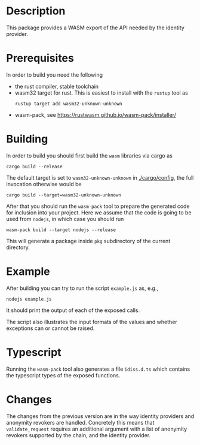 # Description

This package provides a WASM export of the API needed by the identity provider.

# Prerequisites

In order to build you need the following
- the rust compiler, stable toolchain
- wasm32 target for rust. This is easiest to install with the `rustup` tool as 
  ```
  rustup target add wasm32-unknown-unknown
  ```
- wasm-pack, see https://rustwasm.github.io/wasm-pack/installer/

# Building
  In order to build you should first build the `wasm` libraries via cargo as
  ```
  cargo build --release
  ```

  The default target is set to `wasm32-unknown-unknown` in
  [./cargo/config](./cargo/config), the full invocation otherwise would be
   ```
   cargo build --target=wasm32-unknown-unknown
   ```

  After that you should run the `wasm-pack` tool to prepare the generated code
  for inclusion into your project. Here we assume that the code is going to be
  used from `nodejs`, in which case you should run
  
  ```
  wasm-pack build --target nodejs --release
  ```
  
  This will generate a package inside `pkg` subdirectory of the current
  directory.
  
# Example
  After building you can try to run the script `example.js` as, e.g., 
  ```
  nodejs example.js
  ```

  It should print the output of each of the exposed calls.
  
  The script also illustrates the input formats of the values and whether
  exceptions can or cannot be raised.
  
# Typescript
  Running the `wasm-pack` tool also generates a file `idiss.d.ts` which contains
  the typescript types of the exposed functions.

# Changes

The changes from the previous version are in the way identity providers and
anonymity revokers are handled. Concretely this means that `validate_request`
requires an additional argument with a list of anonymity revokers supported by
the chain, and the identity provider.
